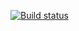 [![Build status](https://ci.appveyor.com/api/projects/status/tknrjaapy3dsltc8/branch/main?svg=true)](https://ci.appveyor.com/project/SGubarev91/hw2-api-rest/branch/main)
